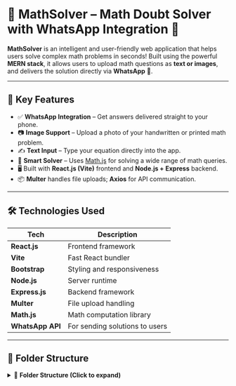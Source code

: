 # 🧮 MathSolver – Math Doubt Solver with WhatsApp Integration 📱
**MathSolver** is an intelligent and user-friendly web application that helps users solve complex math problems in seconds! Built using the powerful **MERN stack**, it allows users to upload math questions as **text or images**, and delivers the solution directly via **WhatsApp** 📩.

---


## 🚀 Key Features

- ✅ **WhatsApp Integration** – Get answers delivered straight to your phone.
- 📷 **Image Support** – Upload a photo of your handwritten or printed math problem.
- ✍️ **Text Input** – Type your equation directly into the app.
- 🧠 **Smart Solver** – Uses [Math.js](https://mathjs.org/) for solving a wide range of math queries.
- 🖥️ Built with **React.js (Vite)** frontend and **Node.js + Express** backend.
- 📦 **Multer** handles file uploads; **Axios** for API communication.

---

## 🛠️ Technologies Used

| Tech           | Description                     |
|----------------|---------------------------------|
| **React.js**   | Frontend framework              |
| **Vite**       | Fast React bundler              |
| **Bootstrap**  | Styling and responsiveness      |
| **Node.js**    | Server runtime                  |
| **Express.js** | Backend framework               |
| **Multer**     | File upload handling            |
| **Math.js**    | Math computation library        |
| **WhatsApp API** | For sending solutions to users |

---

## 📁 Folder Structure
<details>
  <summary>📁 <strong>Folder Structure (Click to expand)</strong></summary>
math-doubt-solver/
│
├── client/ # React frontend (Vite)
├── server/ # Node.js + Express backend
├── uploads/ # Uploaded images
├── utils/ # WhatsApp messaging logic
├── package.json # Project metadata
└── README.md # You’re reading it!

## 🧪 How to Use

1. Enter your 📱 phone number (e.g., `+91XXXXXXXXXX`)
2. Upload a math problem as text or image
3. Hit **Submit** 📨
4. Wait for the solution in your WhatsApp chat! ✅

---

## 📲 How It Works

1. User logs in with phone number.
2. Uploads a math question (image or text).
3. Server processes it using `math.js`.
4. Solution is sent via WhatsApp!

---

## 💡 Future Improvements

- 🧾 OCR support for handwritten math from images.
- 🔐 User authentication and history tracking.
- 🎤 Voice input for spoken math problems.

---

## 📸 Sample Screenshot

![image](https://github.com/user-attachments/assets/b8843418-433f-4b57-8970-8cc6637b0d46)
![image](https://github.com/user-attachments/assets/1207e0e3-50db-4b8b-99a0-8dd407712ee6)


---

## 👩‍💻 Developed By

**Bhumika Saha**  

---

## 📬 Contact

For queries or collaboration:  
📧 bhumikasaha9@gmail.com
🌐 [[LinkedIn](https://linkedin.com/in/your-profile)](https://www.linkedin.com/in/bhumika-saha-1ab07521b/)

---

